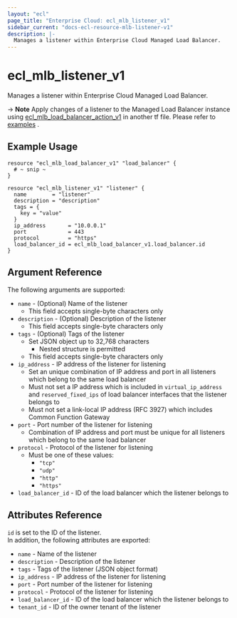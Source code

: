 ```yaml
---
layout: "ecl"
page_title: "Enterprise Cloud: ecl_mlb_listener_v1"
sidebar_current: "docs-ecl-resource-mlb-listener-v1"
description: |-
  Manages a listener within Enterprise Cloud Managed Load Balancer.
---
```


# ecl\_mlb\_listener\_v1

Manages a listener within Enterprise Cloud Managed Load Balancer.

-> **Note** Apply changes of a listener to the Managed Load Balancer instance using [ecl_mlb_load_balancer_action_v1](./mlb_load_balancer_action_v1) in another tf file. Please refer to [examples](https://github.com/nttcom/terraform-provider-ecl/tree/master/examples/managed-load-balancer) .

## Example Usage

```hcl
resource "ecl_mlb_load_balancer_v1" "load_balancer" {
  # ~ snip ~
}

resource "ecl_mlb_listener_v1" "listener" {
  name        = "listener"
  description = "description"
  tags = {
    key = "value"
  }
  ip_address       = "10.0.0.1"
  port             = 443
  protocol         = "https"
  load_balancer_id = ecl_mlb_load_balancer_v1.load_balancer.id
}
```

## Argument Reference

The following arguments are supported:

* `name` - (Optional) Name of the listener
    * This field accepts single-byte characters only
* `description` - (Optional) Description of the listener
    * This field accepts single-byte characters only
* `tags` - (Optional) Tags of the listener
    * Set JSON object up to 32,768 characters
        * Nested structure is permitted
    * This field accepts single-byte characters only
* `ip_address` - IP address of the listener for listening
    * Set an unique combination of IP address and port in all listeners which belong to the same load balancer
    * Must not set a IP address which is included in `virtual_ip_address` and `reserved_fixed_ips` of load balancer interfaces that the listener belongs to
    * Must not set a link-local IP address (RFC 3927) which includes Common Function Gateway
* `port` - Port number of the listener for listening
    * Combination of IP address and port must be unique for all listeners which belong to the same load balancer
* `protocol` - Protocol of the listener for listening
    * Must be one of these values:
        * `"tcp"`
        * `"udp"`
        * `"http"`
        * `"https"`
* `load_balancer_id` - ID of the load balancer which the listener belongs to

## Attributes Reference

`id` is set to the ID of the listener.<br>
In addition, the following attributes are exported:

* `name` - Name of the listener
* `description` - Description of the listener
* `tags` - Tags of the listener (JSON object format)
* `ip_address` - IP address of the listener for listening
* `port` - Port number of the listener for listening
* `protocol` - Protocol of the listener for listening
* `load_balancer_id` - ID of the load balancer which the listener belongs to
* `tenant_id` - ID of the owner tenant of the listener
